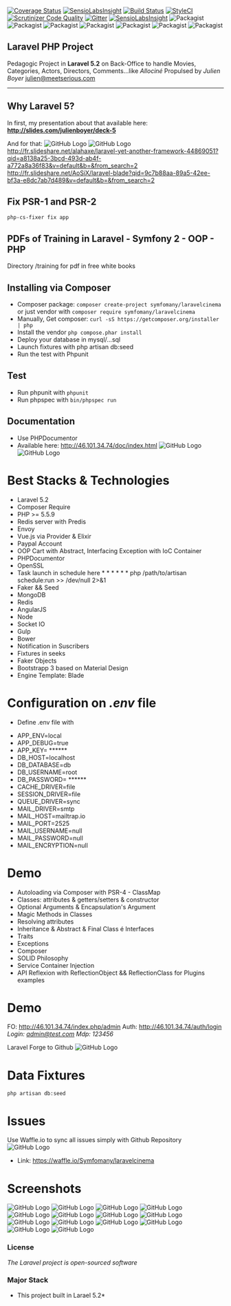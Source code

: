 [![Coverage Status](https://coveralls.io/repos/Symfomany/laravelcinema/badge.svg?branch=master&service=github)](https://coveralls.io/github/Symfomany/laravelcinema?branch=master)
[![SensioLabsInsight](https://insight.sensiolabs.com/projects/13d25ea9-d21c-46f6-8181-427e421844ff/big.png)](https://insight.sensiolabs.com/projects/13d25ea9-d21c-46f6-8181-427e421844ff)
[![Build Status](https://travis-ci.org/Symfomany/laravelcinema.svg?branch=master)](https://travis-ci.org/Symfomany/laravelcinema)
[![StyleCI](https://styleci.io/repos/47607199/shield)](https://styleci.io/repos/47607199)
[![Scrutinizer Code Quality](https://scrutinizer-ci.com/g/Symfomany/laravelcinema/badges/quality-score.png?b=master)](https://scrutinizer-ci.com/g/Symfomany/laravelcinema/?branch=master)
[![Gitter](https://badges.gitter.im/Symfomany/laravelcinema.svg)](https://gitter.im/Symfomany/laravelcinema?utm_source=badge&utm_medium=badge&utm_campaign=pr-badge)
[![SensioLabsInsight](https://insight.sensiolabs.com/projects/13d25ea9-d21c-46f6-8181-427e421844ff/mini.png)](https://insight.sensiolabs.com/projects/13d25ea9-d21c-46f6-8181-427e421844ff)
![Packagist](https://img.shields.io/github/issues/Symfomany/laravelcinema.svg)
![Packagist](https://img.shields.io/packagist/v/symfomany/laravelcinema.svg)
![Packagist](https://img.shields.io/github/forks/Symfomany/laravelcinema.svg)
![Packagist](https://img.shields.io/github/stars/Symfomany/laravelcinema.svg)
![Packagist](https://img.shields.io/twitter/url/https/github.com/Symfomany/laravelcinema.svg?style=social)
![Packagist](https://poser.pugx.org/symfomany/laravelcinema/license.svg)
![Packagist](https://poser.pugx.org/symfomany/laravelcinema/downloads)

## Laravel PHP Project

Pedagogic Project  in **Laravel 5.2** on Back-Office to handle Movies, Categories, Actors, Directors, Comments...like *Allociné*
Propulsed by *Julien Boyer*  julien@meetserious.com

----------

## Why Laravel 5?

In first, my presentation about that available here:
**http://slides.com/julienboyer/deck-5**


And for that:
![GitHub Logo](/screens/17.png)
![GitHub Logo](/screens/18.png)
http://fr.slideshare.net/alahaxe/laravel-yet-another-framework-44869051?qid=a8138a25-3bcd-493d-ab4f-a772a8a36f83&v=default&b=&from_search=2
http://fr.slideshare.net/AoSiX/laravel-blade?qid=9c7b88aa-89a5-42ee-bf3a-e8dc7ab7d489&v=default&b=&from_search=2


## Fix PSR-1 and PSR-2

`php-cs-fixer fix app`


## PDFs of Training in Laravel - Symfony 2 - OOP - PHP

Directory /training for pdf in free white books


## Installing via Composer

* Composer package:   `composer create-project symfomany/laravelcinema`  or just vendor with `composer require symfomany/laravelcinema`
* Manually, Get composer: `curl -sS https://getcomposer.org/installer | php`
* Install the vendor `php compose.phar install`
* Deploy your database in mysql/...sql
* Launch fixtures with php artisan db:seed
* Run the test with Phpunit

## Test

* Run phpunit with `phpunit`
* Run phpspec with `bin/phpspec run`

## Documentation

* Use PHPDocumentor
* Available here: http://46.101.34.74/doc/index.html
![GitHub Logo](/screens/19.png)
![GitHub Logo](/screens/20.png)

Best Stacks & Technologies
====

* Laravel 5.2
* Composer Require
* PHP >= 5.5.9
* Redis server with Predis
* Envoy
* Vue.js via Provider & Elixir
* Paypal Account
* OOP Cart with Abstract, Interfacing Exception with IoC Container
* PHPDocumentor
* OpenSSL
* Task launch in schedule here * * * * * * php /path/to/artisan schedule:run >> /dev/null 2>&1
* Faker && Seed
* MongoDB
* Redis
* AngularJS
* Node
* Socket IO
* Gulp
* Bower
* Notification in Suscribers
* Fixtures in seeks
* Faker Objects
* Bootstrapp 3 based on Material Design
* Engine Template: Blade


Configuration on *.env* file
====

* Define .env file with
+ APP_ENV=local
+ APP_DEBUG=true
+ APP_KEY= ******
+ DB_HOST=localhost
+ DB_DATABASE=db
+ DB_USERNAME=root
+ DB_PASSWORD= ******
+ CACHE_DRIVER=file
+ SESSION_DRIVER=file
+ QUEUE_DRIVER=sync
+ MAIL_DRIVER=smtp
+ MAIL_HOST=mailtrap.io
+ MAIL_PORT=2525
+ MAIL_USERNAME=null
+ MAIL_PASSWORD=null
+ MAIL_ENCRYPTION=null


Demo
====

* Autoloading via Composer with PSR-4 - ClassMap
* Classes: attributes & getters/setters & constructor
* Optional Arguments & Encapsulation's Argument
* Magic Methods in Classes
* Resolving attributes
* Inheritance & Abstract & Final Class é Interfaces
* Traits
* Exceptions
* Composer
* SOLID Philosophy
* Service Container Injection
* API Reflexion with ReflectionObject && ReflectionClass for Plugins examples


Demo
====

FO: http://46.101.34.74/index.php/admin
Auth: http://46.101.34.74/auth/login
*Login: admin@test.com 
Mdp: 123456*

Laravel Forge to Github
![GitHub Logo](/screens/12.png)


Data Fixtures
====
    php artisan db:seed

Issues
====

Use Waffle.io to sync all issues simply with Github Repository
![GitHub Logo](/screens/13.png)
* Link:  https://waffle.io/Symfomany/laravelcinema

Screenshots
====

![GitHub Logo](/screens/1.png)
![GitHub Logo](/screens/2.png)
![GitHub Logo](/screens/3.png)
![GitHub Logo](/screens/4.png)
![GitHub Logo](/screens/5.png)
![GitHub Logo](/screens/6.png)
![GitHub Logo](/screens/7.png)
![GitHub Logo](/screens/8.png)
![GitHub Logo](/screens/9.png)
![GitHub Logo](/screens/10.png)
![GitHub Logo](/screens/11.png)
![GitHub Logo](/screens/14.png)
![GitHub Logo](/screens/15.png)
![GitHub Logo](/screens/16.png)


### License

*The Laravel project is open-sourced software*

### Major Stack

* This project built in Larael 5.2*
